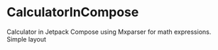 # CalculatorInCompose
Calculator in Jetpack Compose using Mxparser for math expressions.
Simple layout
